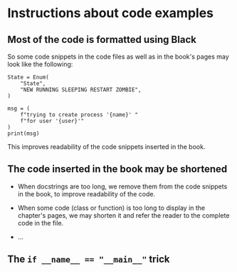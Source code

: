 # Instructions about code examples

## Most of the code is formatted using Black

So some code snippets in the code files as well as in the book's pages may look like the following:

```
State = Enum(
    "State",
    "NEW RUNNING SLEEPING RESTART ZOMBIE",
)
```

```
msg = (
    f"trying to create process '{name}' "
    f"for user '{user}'"
)
print(msg)

```

This improves readability of the code snippets inserted in the book.

## The code inserted in the book may be shortened

* When docstrings are too long, we remove them from the code snippets in the book, to improve readability of the code.

* When some code (class or function) is too long to display in the chapter's pages, we may shorten it and refer the reader to the complete code in the file.

* ...


## The `if __name__ == "__main__"` trick




